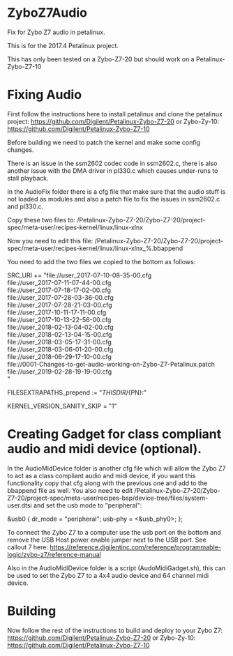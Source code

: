 # ZyboZ7Audio
Fix for Zybo Z7 audio in petalinux.

This is for the 2017.4 Petalinux project.

This has only been tested on a Zybo-Z7-20 but should work on a Petalinux-Zybo-Z7-10



# Fixing Audio

First follow the instructions here to install petalinux and clone the petalinux project: https://github.com/Digilent/Petalinux-Zybo-Z7-20 or Zybo-Zy-10: https://github.com/Digilent/Petalinux-Zybo-Z7-10

Before building we need to patch the kernel and make some config changes.

There is an issue in the ssm2602 codec code in ssm2602.c, there is also another issue with the DMA driver in pl330.c which causes under-runs to stall playback.


In the AudioFix folder there is a cfg file that make sure that the audio stuff is not loaded as modules and also a patch file to fix the issues in ssm2602.c and pl330.c.

Copy these two files to: <CheckoutFolder>/Petalinux-Zybo-Z7-20/Zybo-Z7-20/project-spec/meta-user/recipes-kernel/linux/linux-xlnx

Now you need to edit this file: <CheckoutFolder>/Petalinux-Zybo-Z7-20/Zybo-Z7-20/project-spec/meta-user/recipes-kernel/linux/linux-xlnx_%.bbappend

You need to add the two files we copied to the bottom as follows:


SRC_URI += "file://user_2017-07-10-08-35-00.cfg \
            file://user_2017-07-11-07-44-00.cfg \
            file://user_2017-07-18-17-02-00.cfg \
            file://user_2017-07-28-03-36-00.cfg \
            file://user_2017-07-28-21-03-00.cfg \
            file://user_2017-10-11-17-11-00.cfg \
            file://user_2017-10-13-22-56-00.cfg \
            file://user_2018-02-13-04-02-00.cfg \
            file://user_2018-02-13-04-15-00.cfg \
            file://user_2018-03-05-17-31-00.cfg \
            file://user_2018-03-06-01-20-00.cfg \
            file://user_2018-06-29-17-10-00.cfg \
            file://0001-Changes-to-get-audio-working-on-Zybo-Z7-Petalinux.patch \
            file://user_2019-02-28-19-19-00.cfg \
            "


FILESEXTRAPATHS_prepend := "${THISDIR}/${PN}:"

KERNEL_VERSION_SANITY_SKIP = "1"



# Creating Gadget for class compliant audio and midi device (optional).

In the AudioMidDevice folder is another cfg file which will allow the Zybo Z7 to act as a class compliant audio and midi device, if you want this functionality copy that cfg along with the previous one and add to the bbappend file as well. You also need to edit <CheckoutFolder>/Petalinux-Zybo-Z7-20/Zybo-Z7-20/project-spec/meta-user/recipes-bsp/device-tree/files/system-user.dtsi and set the usb mode to "peripheral":

&usb0 {	
	dr_mode = "peripheral";
	usb-phy = <&usb_phy0>;
};

To connect the Zybo Z7 to a computer use the usb port on the bottom and remove the USB Host power enable jumper next to the USB port. See callout 7 here: https://reference.digilentinc.com/reference/programmable-logic/zybo-z7/reference-manual

Also in the AudioMidiDevice folder is a script (AudoMidiGadget.sh), this can be used to set the Zybo Z7 to a 4x4 audio device and 64 channel midi device.



# Building

Now follow the rest of the instructions to build and deploy to your Zybo Z7: https://github.com/Digilent/Petalinux-Zybo-Z7-20 or Zybo-Zy-10: https://github.com/Digilent/Petalinux-Zybo-Z7-10


